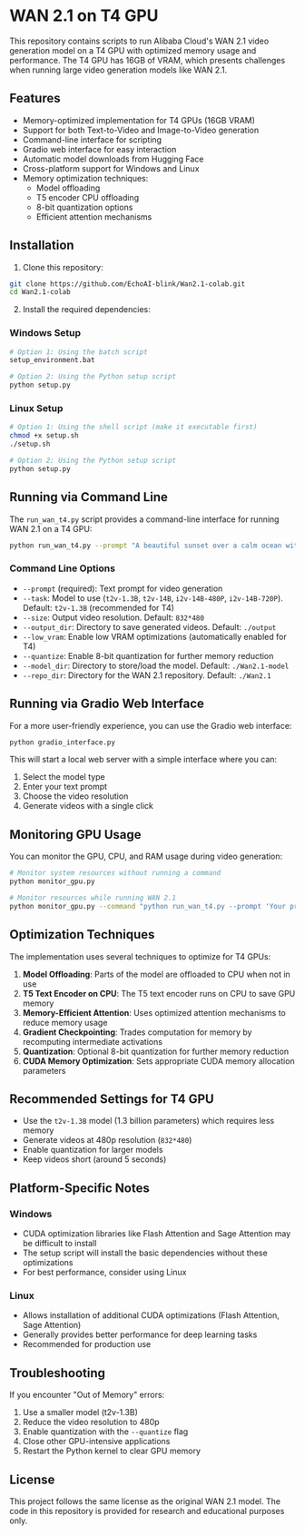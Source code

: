 # WAN 2.1 on T4 GPU

This repository contains scripts to run Alibaba Cloud's WAN 2.1 video generation model on a T4 GPU with optimized memory usage and performance. The T4 GPU has 16GB of VRAM, which presents challenges when running large video generation models like WAN 2.1.

## Features

- Memory-optimized implementation for T4 GPUs (16GB VRAM)
- Support for both Text-to-Video and Image-to-Video generation
- Command-line interface for scripting
- Gradio web interface for easy interaction
- Automatic model downloads from Hugging Face
- Cross-platform support for Windows and Linux
- Memory optimization techniques:
  - Model offloading
  - T5 encoder CPU offloading
  - 8-bit quantization options
  - Efficient attention mechanisms
  
## Installation

1. Clone this repository:
```bash
git clone https://github.com/EchoAI-blink/Wan2.1-colab.git
cd Wan2.1-colab
```

2. Install the required dependencies:

### Windows Setup
```bash
# Option 1: Using the batch script
setup_environment.bat

# Option 2: Using the Python setup script
python setup.py
```

### Linux Setup
```bash
# Option 1: Using the shell script (make it executable first)
chmod +x setup.sh
./setup.sh

# Option 2: Using the Python setup script
python setup.py
```

## Running via Command Line

The `run_wan_t4.py` script provides a command-line interface for running WAN 2.1 on a T4 GPU:

```bash
python run_wan_t4.py --prompt "A beautiful sunset over a calm ocean with sailing boats" --task t2v-1.3B --size 832*480
```

### Command Line Options

- `--prompt` (required): Text prompt for video generation
- `--task`: Model to use (`t2v-1.3B`, `t2v-14B`, `i2v-14B-480P`, `i2v-14B-720P`). Default: `t2v-1.3B` (recommended for T4)
- `--size`: Output video resolution. Default: `832*480`
- `--output_dir`: Directory to save generated videos. Default: `./output`
- `--low_vram`: Enable low VRAM optimizations (automatically enabled for T4)
- `--quantize`: Enable 8-bit quantization for further memory reduction
- `--model_dir`: Directory to store/load the model. Default: `./Wan2.1-model`
- `--repo_dir`: Directory for the WAN 2.1 repository. Default: `./Wan2.1`

## Running via Gradio Web Interface

For a more user-friendly experience, you can use the Gradio web interface:

```bash
python gradio_interface.py
```

This will start a local web server with a simple interface where you can:
1. Select the model type
2. Enter your text prompt
3. Choose the video resolution
4. Generate videos with a single click

## Monitoring GPU Usage

You can monitor the GPU, CPU, and RAM usage during video generation:

```bash
# Monitor system resources without running a command
python monitor_gpu.py

# Monitor resources while running WAN 2.1
python monitor_gpu.py --command "python run_wan_t4.py --prompt 'Your prompt here'"
```

## Optimization Techniques

The implementation uses several techniques to optimize for T4 GPUs:

1. **Model Offloading**: Parts of the model are offloaded to CPU when not in use
2. **T5 Text Encoder on CPU**: The T5 text encoder runs on CPU to save GPU memory
3. **Memory-Efficient Attention**: Uses optimized attention mechanisms to reduce memory usage
4. **Gradient Checkpointing**: Trades computation for memory by recomputing intermediate activations
5. **Quantization**: Optional 8-bit quantization for further memory reduction
6. **CUDA Memory Optimization**: Sets appropriate CUDA memory allocation parameters

## Recommended Settings for T4 GPU

- Use the `t2v-1.3B` model (1.3 billion parameters) which requires less memory
- Generate videos at 480p resolution (`832*480`)
- Enable quantization for larger models
- Keep videos short (around 5 seconds)

## Platform-Specific Notes

### Windows
- CUDA optimization libraries like Flash Attention and Sage Attention may be difficult to install
- The setup script will install the basic dependencies without these optimizations
- For best performance, consider using Linux

### Linux
- Allows installation of additional CUDA optimizations (Flash Attention, Sage Attention)
- Generally provides better performance for deep learning tasks
- Recommended for production use

## Troubleshooting

If you encounter "Out of Memory" errors:
1. Use a smaller model (t2v-1.3B)
2. Reduce the video resolution to 480p
3. Enable quantization with the `--quantize` flag
4. Close other GPU-intensive applications
5. Restart the Python kernel to clear GPU memory

## License

This project follows the same license as the original WAN 2.1 model. The code in this repository is provided for research and educational purposes only.
